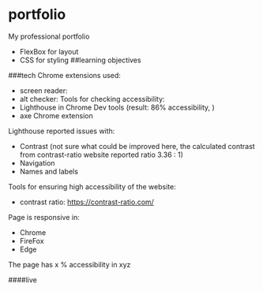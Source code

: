 # portfolio
My professional portfolio
- FlexBox for layout
- CSS for styling
##learning objectives

###tech
Chrome extensions used:
- screen reader:
- alt checker: 
Tools for checking accessibility:
- Lighthouse in Chrome Dev tools (result: 86% accessibility,  )
- axe Chrome extension

Lighthouse reported issues with:
- Contrast (not sure what could be improved here, the calculated contrast from contrast-ratio website reported ratio 3.36 : 1)
- Navigation
- Names and labels


Tools for ensuring high accessibility of the website:
- contrast ratio: https://contrast-ratio.com/

Page is responsive in: 
- Chrome
- FireFox
- Edge

The page has x % accessibility in xyz

####live